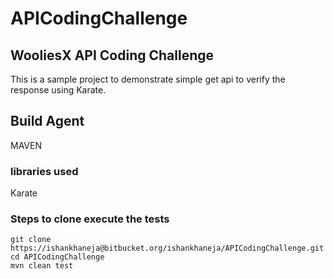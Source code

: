 # APICodingChallenge
## WooliesX API Coding Challenge
This is a sample project to demonstrate simple get api to verify the response using Karate.
## Build Agent
MAVEN

### libraries used
Karate


### Steps to clone execute the tests
```
git clone https://ishankhaneja@bitbucket.org/ishankhaneja/APICodingChallenge.git
cd APICodingChallenge
mvn clean test
```
